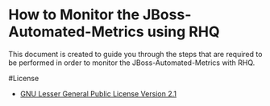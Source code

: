 # How to Monitor the JBoss-Automated-Metrics using RHQ
This document is created to guide you through the steps that are required to be performed in order to monitor the JBoss-Automated-Metrics with RHQ.

#License 
* [GNU Lesser General Public License Version 2.1](http://www.gnu.org/licenses/lgpl-2.1-standalone.html)

